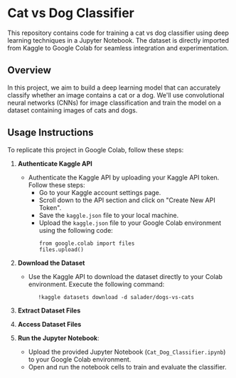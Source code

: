 # Cat vs Dog Classifier

This repository contains code for training a cat vs dog classifier using deep learning techniques in a Jupyter Notebook. The dataset is directly imported from Kaggle to Google Colab for seamless integration and experimentation.

## Overview

In this project, we aim to build a deep learning model that can accurately classify whether an image contains a cat or a dog. We'll use convolutional neural networks (CNNs) for image classification and train the model on a dataset containing images of cats and dogs.

## Usage Instructions

To replicate this project in Google Colab, follow these steps:

1. **Authenticate Kaggle API**
   - Authenticate the Kaggle API by uploading your Kaggle API token. Follow these steps:
     - Go to your Kaggle account settings page.
     - Scroll down to the API section and click on "Create New API Token".
     - Save the `kaggle.json` file to your local machine.
     - Upload the `kaggle.json` file to your Google Colab environment using the following code:
       ```
       from google.colab import files
       files.upload()
       ```

2. **Download the Dataset**
   - Use the Kaggle API to download the dataset directly to your Colab environment. Execute the following command:
     ```
        !kaggle datasets download -d salader/dogs-vs-cats
     ```
     
3. **Extract Dataset Files**
4. **Access Dataset Files**
5. **Run the Jupyter Notebook**:
   - Upload the provided Jupyter Notebook (`Cat_Dog_Classifier.ipynb`) to your Google Colab environment.
   - Open and run the notebook cells to train and evaluate the classifier.

